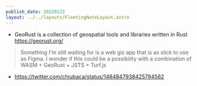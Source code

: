 ```yaml
---
publish_date: 20220122    
layout: ../../layouts/FleetingNoteLayout.astro
---
```

- GeoRust is a collection of geospatial tools and libraries written in Rust https://georust.org/

>Something I'm still waiting for is a web gis app that is as slick to use as Figma. I wonder if this could be a possibility with a combination of WASM + GeoRust + JSTS + Turf.js
- https://twitter.com/chiubaca/status/1484847938425794562